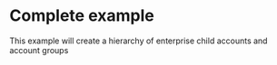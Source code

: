 # Complete example

This example will create a hierarchy of enterprise child accounts and account groups
